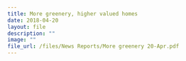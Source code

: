 ```yaml
---
title: More greenery, higher valued homes
date: 2018-04-20
layout: file
description: ""
image: ""
file_url: /files/News Reports/More greenery 20-Apr.pdf
---
```

